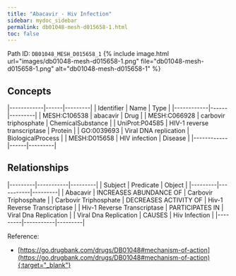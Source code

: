 ```yaml
---
title: "Abacavir - Hiv Infection"
sidebar: mydoc_sidebar
permalink: db01048-mesh-d015658-1.html
toc: false 
---
```



Path ID: `DB01048_MESH_D015658_1`
{% include image.html url="images/db01048-mesh-d015658-1.png" file="db01048-mesh-d015658-1.png" alt="db01048-mesh-d015658-1" %}

## Concepts

|------------|------|---------|
| Identifier | Name | Type    |
|------------|------|---------|
| MESH:C106538 | abacavir | Drug |
| MESH:C066928 | carbovir triphosphate | ChemicalSubstance |
| UniProt:P04585 | HIV-1 reverse transcriptase | Protein |
| GO:0039693 | Viral DNA replication | BiologicalProcess |
| MESH:D015658 | HIV infection | Disease |
|------------|------|---------|

## Relationships

|---------|-----------|---------|
| Subject | Predicate | Object  |
|---------|-----------|---------|
| Abacavir | INCREASES ABUNDANCE OF | Carbovir Triphosphate |
| Carbovir Triphosphate | DECREASES ACTIVITY OF | Hiv-1 Reverse Transcriptase |
| Hiv-1 Reverse Transcriptase | PARTICIPATES IN | Viral Dna Replication |
| Viral Dna Replication | CAUSES | Hiv Infection |
|---------|-----------|---------|

Reference:
  - [https://go.drugbank.com/drugs/DB01048#mechanism-of-action](https://go.drugbank.com/drugs/DB01048#mechanism-of-action){:target="_blank"}